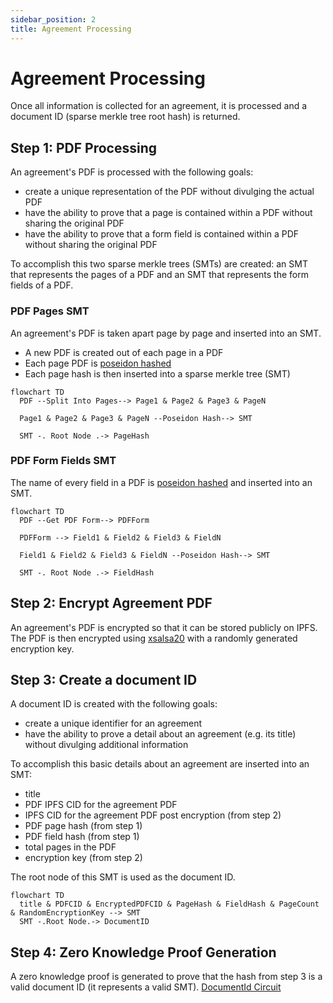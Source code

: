 ```yaml
---
sidebar_position: 2
title: Agreement Processing
---
```


# Agreement Processing

Once all information is collected for an agreement, it is processed and a document ID (sparse merkle tree root hash)
is returned.

## Step 1: PDF Processing

An agreement's PDF is processed with the following goals:

- create a unique representation of the PDF without divulging the actual PDF
- have the ability to prove that a page is contained within a PDF without sharing the original PDF
- have the ability to prove that a form field is contained within a PDF without sharing the original PDF

To accomplish this two sparse merkle trees (SMTs) are created: an SMT that represents the pages of a PDF
and an SMT that represents the form fields of a PDF.

### PDF Pages SMT

An agreement's PDF is taken apart page by page and inserted into an SMT.

- A new PDF is created out of each page in a PDF
- Each page PDF is [poseidon hashed](https://www.poseidon-hash.info/)
- Each page hash is then inserted into a sparse merkle tree (SMT)

```mermaid
flowchart TD
  PDF --Split Into Pages--> Page1 & Page2 & Page3 & PageN

  Page1 & Page2 & Page3 & PageN --Poseidon Hash--> SMT

  SMT -. Root Node .-> PageHash
```

### PDF Form Fields SMT

The name of every field in a PDF is [poseidon hashed](https://www.poseidon-hash.info/) and inserted
into an SMT.

```mermaid
flowchart TD
  PDF --Get PDF Form--> PDFForm

  PDFForm --> Field1 & Field2 & Field3 & FieldN

  Field1 & Field2 & Field3 & FieldN --Poseidon Hash--> SMT

  SMT -. Root Node .-> FieldHash
```

## Step 2: Encrypt Agreement PDF

An agreement's PDF is encrypted so that it can be stored publicly on IPFS. The PDF is then encrypted using
[xsalsa20](https://www.xsalsa20.com/) with a randomly generated encryption key.

## Step 3: Create a document ID

A document ID is created with the following goals:

- create a unique identifier for an agreement
- have the ability to prove a detail about an agreement (e.g. its title) without divulging additional information

To accomplish this basic details about an agreement are inserted into an SMT:

- title
- PDF IPFS CID for the agreement PDF
- IPFS CID for the agreement PDF post encryption (from step 2)
- PDF page hash (from step 1)
- PDF field hash (from step 1)
- total pages in the PDF
- encryption key (from step 2)

The root node of this SMT is used as the document ID.

```mermaid
flowchart TD
  title & PDFCID & EncryptedPDFCID & PageHash & FieldHash & PageCount & RandomEncryptionKey --> SMT
  SMT -.Root Node.-> DocumentID
```

## Step 4: Zero Knowledge Proof Generation

A zero knowledge proof is generated to prove that the hash from step 3 is a valid document ID
(it represents a valid SMT). [DocumentId Circuit](https://github.com/zksig/zk-contracts/blob/main/circuits/templates/DocumentId.circom)

